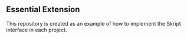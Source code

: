 ## Essential Extension

This repository is created as an example of how to implement the Skript interface in each project.
